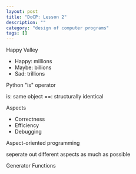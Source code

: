 ```yaml
---
layout: post
title: "DoCP: Lesson 2"
description: ""
category: "design of computer programs"
tags: []
---
```


Happy Valley

- Happy: millions
- Maybe: billions
- Sad: trillions

Python "is" operator

is: same object
==: structurally identical

Aspects

- Correctness
- Efficiency
- Debugging

Aspect-oriented programming

seperate out different aspects as much as possible

Generator Functions

